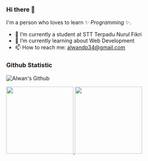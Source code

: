 ### Hi there 👋

I'm a person who loves to learn ✨ _Programming_ ✨.

- 🔭 I’m currently a student at STT Terpadu Nurul Fikri 
- 🌱 I’m currently learning about Web Development
- 📫 How to reach me: alwandp34@gmail.com

<!-- - 👯 I’m looking to collaborate on ...
- 🤔 I’m looking for help with ... 
- 💬 Ask me about ... 
- 😄 Pronouns: ... 
- ⚡ Fun fact: ... -->

### Github Statistic
![Alwan's Github](https://github-readme-stats.vercel.app/api?username=alwandp&show_icons=true&hide_border=true)
<p align="left">
<a href="https://github.com/alwandp">
  <img height="180em" src="https://github-readme-stats-eight-theta.vercel.app/api?username=alwandp&show_icons=true&theme=algolia&include_all_commits=true&count_private=true"/>
  <img height="180em" src="https://github-readme-stats-eight-theta.vercel.app/api/top-langs/?username=alwandp&layout=compact&langs_count=8&theme=algolia"/>
</a>
</p>
